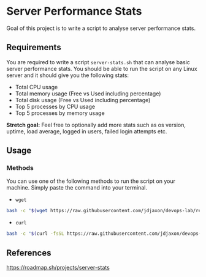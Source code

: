 # Server Performance Stats
Goal of this project is to write a script to analyse server performance stats.

## Requirements

You are required to write a script `server-stats.sh` that can analyse basic server performance stats. You should be able to run the script on any Linux server and it should give you the following stats:

- Total CPU usage
- Total memory usage (Free vs Used including percentage)
- Total disk usage (Free vs Used including percentage)
- Top 5 processes by CPU usage
- Top 5 processes by memory usage

**Stretch goal:** Feel free to optionally add more stats such as os version, uptime, load average, logged in users, failed login attempts etc.


## Usage

### Methods
You can use one of the following methods to run the script on your machine. Simply paste the command into your terminal.

- `wget`
```bash
bash -c "$(wget https://raw.githubusercontent.com/jdjaxon/devops-lab/refs/heads/main/projects/server_stats/server-stats.sh -O -)"
```

- `curl`
```bash
bash -c "$(curl -fsSL https://raw.githubusercontent.com/jdjaxon/devops-lab/refs/heads/main/projects/server_stats/server-stats.sh)"
```

## References
https://roadmap.sh/projects/server-stats
